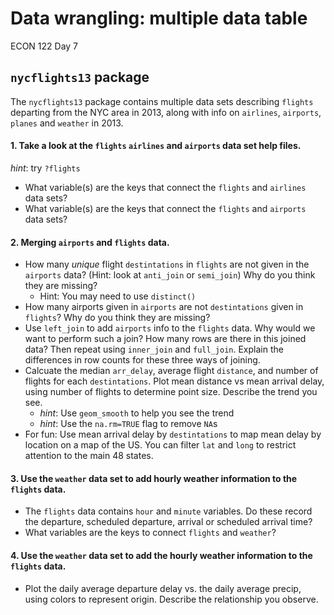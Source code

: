 Data wrangling: multiple data table
================
ECON 122
Day 7

## `nycflights13` package

The `nycflights13` package contains multiple data sets describing
`flights` departing from the NYC area in 2013, along with info on
`airlines`, `airports`, `planes` and `weather` in 2013.

#### 1. Take a look at the `flights` `airlines` and `airports` data set help files.

*hint*: try `?flights`

- What variable(s) are the keys that connect the `flights` and
  `airlines` data sets?
- What variable(s) are the keys that connect the `flights` and
  `airports` data sets?

#### 2. Merging `airports` and `flights` data.

- How many *unique* flight `destintations` in `flights` are not given in
  the `airports` data? (Hint: look at `anti_join` or `semi_join`) Why do
  you think they are missing?
  - Hint: You may need to use `distinct()`
- How many airports given in `airports` are not `destintations` given in
  `flights`? Why do you think they are missing?
- Use `left_join` to add `airports` info to the `flights` data. Why
  would we want to perform such a join? How many rows are there in this
  joined data? Then repeat using `inner_join` and `full_join`. Explain
  the differences in row counts for these three ways of joining.
- Calcuate the median `arr_delay`, average flight `distance`, and number
  of flights for each `destintations`. Plot mean distance vs mean
  arrival delay, using number of flights to determine point size.
  Describe the trend you see.
  - *hint*: Use `geom_smooth` to help you see the trend
  - *hint*: Use the `na.rm=TRUE` flag to remove `NA`s
- For fun: Use mean arrival delay by `destintations` to map mean delay
  by location on a map of the US. You can filter `lat` and `long` to
  restrict attention to the main 48 states.

#### 3. Use the `weather` data set to add hourly weather information to the `flights` data.

- The `flights` data contains `hour` and `minute` variables. Do these
  record the departure, scheduled departure, arrival or scheduled
  arrival time?
- What variables are the keys to connect `flights` and `weather`?

#### 4. Use the `weather` data set to add the hourly weather information to the `flights` data.

- Plot the daily average departure delay vs. the daily average precip,
  using colors to represent origin. Describe the relationship you
  observe.
